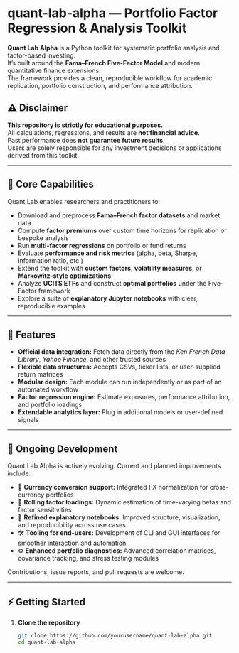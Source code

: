 # quant-lab-alpha — Portfolio Factor Regression & Analysis Toolkit

**Quant Lab Alpha** is a Python toolkit for systematic portfolio analysis and factor-based investing.  
It’s built around the **Fama–French Five-Factor Model** and modern quantitative finance extensions.  
The framework provides a clean, reproducible workflow for academic replication, portfolio construction, and performance attribution.

## ⚠️ Disclaimer

**This repository is strictly for educational purposes.**  
All calculations, regressions, and results are **not financial advice**.  
Past performance does **not guarantee future results**.  
Users are solely responsible for any investment decisions or applications derived from this toolkit.

---

## 🚀 Core Capabilities

Quant Lab enables researchers and practitioners to:

- Download and preprocess **Fama–French factor datasets** and market data  
- Compute **factor premiums** over custom time horizons for replication or bespoke analysis  
- Run **multi-factor regressions** on portfolio or fund returns  
- Evaluate **performance and risk metrics** (alpha, beta, Sharpe, information ratio, etc.)  
- Extend the toolkit with **custom factors**, **volatility measures**, or **Markowitz-style optimizations**  
- Analyze **UCITS ETFs** and construct **optimal portfolios** under the Five-Factor framework  
- Explore a suite of **explanatory Jupyter notebooks** with clear, reproducible examples  

---

## 🧩 Features

- **Official data integration:** Fetch data directly from the *Ken French Data Library*, *Yahoo Finance*, and other trusted sources  
- **Flexible data structures:** Accepts CSVs, ticker lists, or user-supplied return matrices  
- **Modular design:** Each module can run independently or as part of an automated workflow  
- **Factor regression engine:** Estimate exposures, performance attribution, and portfolio loadings  
- **Extendable analytics layer:** Plug in additional models or user-defined signals  

---

## 🧠 Ongoing Development

Quant Lab Alpha is actively evolving. Current and planned improvements include:

- 💱 **Currency conversion support:** Integrated FX normalization for cross-currency portfolios  
- 🔄 **Rolling factor loadings:** Dynamic estimation of time-varying betas and factor sensitivities  
- 📓 **Refined explanatory notebooks:** Improved structure, visualization, and reproducibility across use cases  
- 🛠️ **Tooling for end-users:** Development of CLI and GUI interfaces for smoother interaction and automation  
- ⚙️ **Enhanced portfolio diagnostics:** Advanced correlation matrices, covariance tracking, and stress testing modules  

Contributions, issue reports, and pull requests are welcome.

---

## ⚡ Getting Started

1. **Clone the repository**
   ```bash
   git clone https://github.com/yourusername/quant-lab-alpha.git
   cd quant-lab-alpha
